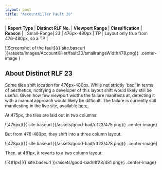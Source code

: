 ```yaml
---
layout: post
title: "AccountKiller Fault 30"
---
```

| **Report Type** | **Distinct RLF No.** | **Viewport Range** | **Classification** | **Reason** |
| Small-Range| 23 | 476px-480px | TP | Layout only true from 476-480px, so a TP | 

![Screenshot of the fault]({{ site.baseurl }}/assets/images/AccountKiller/fault30/smallrangeWidth478.png){: .center-image }

## About Distinct RLF 23

Some tiles shift location for 476px-480px. While not strictly 'bad' in terms of aesthetics, notifying a developer of this layout shift would likely still be useful. Given how few viewport widths the failure manifests at, detecting it with a manual approach would likely be difficult. The failure is currently still manifesting in the live site, available [here](http://www.accountkiller.com/en/).

At 475px, the tiles are laid out in two columns:

![475px]({{ site.baseurl }}/assets/good-bad/rlf23/475.png){: .center-image}

But from 476-480px, they shift into a three column layout:

![478px]({{ site.baseurl }}/assets/good-bad/rlf23/478.png){: .center-image}

Then, at 481px, it reverts to a two column layout:

![481px]({{ site.baseurl }}/assets/good-bad/rlf23/481.png){: .center-image}
